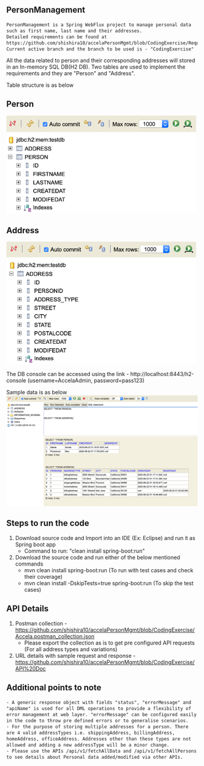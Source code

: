 ## PersonManagement
	PersonManagement is a Spring WebFlux project to manage personal data such as first name, last name and their addresses. 
	Detailed requirements can be found at https://github.com/shishira10/accelaPersonMgmt/blob/CodingExercise/Requirements.pdf
	Current active branch and the branch to be used is - "CodingExercise"
	
  All the data related to person and their corresponding addresses will stored in an In-memory SQL DB(H2 DB). Two tables are used to implement the requirements and they are "Person" and "Address".
  
  Table structure is as below
  
## **Person**
 <img width="500" src="https://github.com/shishira10/accelaPersonMgmt/blob/CodingExercise/Images/Person.png">

## **Address**
 <img width="500" src="https://github.com/shishira10/accelaPersonMgmt/blob/CodingExercise/Images/Address.png">


The DB console can be accessed using the link - http://localhost:8443/h2-console (username=AccelaAdmin, password=pass123)

Sample data is as below
 <img width="1000" src="https://github.com/shishira10/accelaPersonMgmt/blob/CodingExercise/Images/PersonAndAddress.png">

## Steps to run the code
1. Download source code and Import into an IDE (Ex: Eclipse) and run it as Spring boot app
	- Command to run: "clean install spring-boot:run"
2. Download the source code and run either of the below mentioned commands
	- mvn clean install spring-boot:run (To run with test cases and check their coverage)
	- mvn clean install -DskipTests=true spring-boot:run (To skip the test cases)

## API Details
1. Postman collection - https://github.com/shishira10/accelaPersonMgmt/blob/CodingExercise/Accela.postman_collection.json
	- Please export the collection as is to get pre configured API requests (For all address types and variations)
2. URL details with sample request and response - https://github.com/shishira10/accelaPersonMgmt/blob/CodingExercise/API%20Doc

## Additional points to note
	- A generic response object with fields "status", "errorMessage" and "apiName" is used for all DML operations to provide a flexibility of error management at web layer. "errorMessage" can be configured easily in the code to throw pre defined errors or to generalise scenarios.
	- For the purpose of storing multiple addresses for a person. There are 4 valid addressTypes i.e. shippingAddress, billingAddress, homeAddress, officeAddress. Addresses other than these types are not allowed and adding a new addressType will be a minor change.
	- Please use the APIs /api/v1/fetchAllData and /api/v1/fetchAllPersons to see details about Personal data added/modified via other APIs.
	
